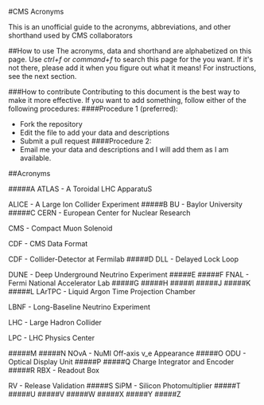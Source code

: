 #CMS Acronyms

This is an unofficial guide to the acronyms, abbreviations, and other shorthand used by CMS collaborators


##How to use
The acronyms, data and shorthand are alphabetized on this page. Use *ctrl+f* or *command+f* to search this page for the you want. If it's not there, please add it when you figure out what it means! For instructions, see the next section.

###How to contribute
Contributing to this document is the best way to make it more effective. If you want to add something, follow either of the following procedures:
####Procedure 1 (preferred):
* Fork the repository
* Edit the file to add your data and descriptions
* Submit a pull request
####Procedure 2:
* Email me your data and descriptions and I will add them as I am available.

##Acronyms

#####A
ATLAS - A Toroidal LHC ApparatuS

ALICE - A Large Ion Collider Experiment
#####B
BU - Baylor University
#####C
CERN - European Center for Nuclear Research

CMS - Compact Muon Solenoid

CDF - CMS Data Format

CDF - Collider-Detector at Fermilab
#####D
DLL - Delayed Lock Loop

DUNE - Deep Underground Neutrino Experiment
#####E
#####F
FNAL - Fermi National Accelerator Lab
#####G
#####H
#####I
#####J
#####K
#####L
LArTPC - Liquid Argon Time Projection Chamber

LBNF - Long-Baseline Neutrino Experiment

LHC - Large Hadron Collider

LPC - LHC Physics Center

#####M
#####N
NOvA - NuMI Off-axis v_e Appearance
#####O
ODU - Optical Display Unit
#####P
#####Q
Charge Integrator and Encoder
#####R
RBX - Readout Box

RV - Release Validation
#####S
SiPM - Silicon Photomultiplier
#####T
#####U
#####V
#####W
#####X
#####Y
#####Z
